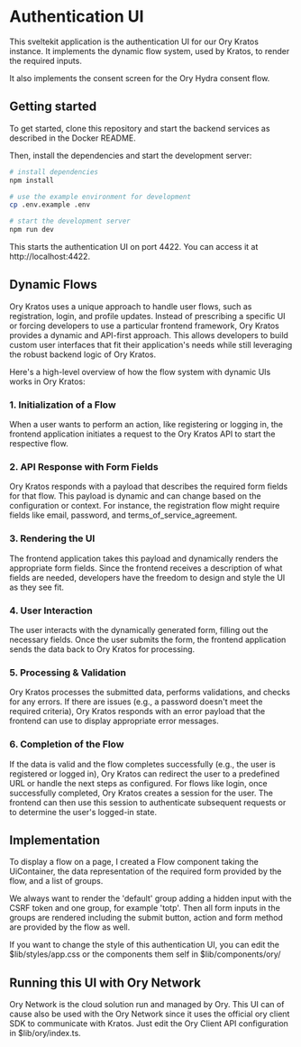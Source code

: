 # Authentication UI

This sveltekit application is the authentication UI for our Ory Kratos instance.
It implements the dynamic flow system, used by Kratos, to render the required inputs.

It also implements the consent screen for the Ory Hydra consent flow.

## Getting started

To get started, clone this repository and start the backend services as described in the Docker README. 

Then, install the dependencies and start the development server:

```bash
# install dependencies
npm install

# use the example environment for development
cp .env.example .env

# start the development server
npm run dev
```

This starts the authentication UI on port 4422. You can access it at http://localhost:4422.

## Dynamic Flows

Ory Kratos uses a unique approach to handle user flows, such as registration, login, and profile updates. 
Instead of prescribing a specific UI or forcing developers to use a particular frontend framework, Ory Kratos provides a dynamic and API-first approach. 
This allows developers to build custom user interfaces that fit their application's needs while still leveraging the robust backend logic of Ory Kratos.

Here's a high-level overview of how the flow system with dynamic UIs works in Ory Kratos:

### 1. Initialization of a Flow
When a user wants to perform an action, like registering or logging in, the frontend application initiates a request to the Ory Kratos API to start the respective flow.

### 2. API Response with Form Fields
Ory Kratos responds with a payload that describes the required form fields for that flow. This payload is dynamic and can change based on the configuration or context. For instance, the registration flow might require fields like email, password, and terms_of_service_agreement.

### 3. Rendering the UI
The frontend application takes this payload and dynamically renders the appropriate form fields. Since the frontend receives a description of what fields are needed, developers have the freedom to design and style the UI as they see fit.

### 4. User Interaction
The user interacts with the dynamically generated form, filling out the necessary fields. Once the user submits the form, the frontend application sends the data back to Ory Kratos for processing.

### 5. Processing & Validation
Ory Kratos processes the submitted data, performs validations, and checks for any errors. If there are issues (e.g., a password doesn't meet the required criteria), Ory Kratos responds with an error payload that the frontend can use to display appropriate error messages.

### 6. Completion of the Flow
If the data is valid and the flow completes successfully (e.g., the user is registered or logged in), Ory Kratos can redirect the user to a predefined URL or handle the next steps as configured. For flows like login, once successfully completed, Ory Kratos creates a session for the user. The frontend can then use this session to authenticate subsequent requests or to determine the user's logged-in state.

## Implementation

To display a flow on a page, I created a Flow component taking the UiContainer, the data representation of the required form provided by the flow, and a list of groups.

We always want to render the 'default' group adding a hidden input with the CSRF token and one group, for example 'totp'.
Then all form inputs in the groups are rendered including the submit button, action and form method are provided by the flow as well.

If you want to change the style of this authentication UI, you can edit the $lib/styles/app.css or the components them self in $lib/components/ory/ 

## Running this UI with Ory Network

Ory Network is the cloud solution run and managed by Ory. This UI can of cause also be used with the Ory Network since it uses the official ory client SDK to communicate with Kratos. Just edit the Ory Client API configuration in $lib/ory/index.ts.
